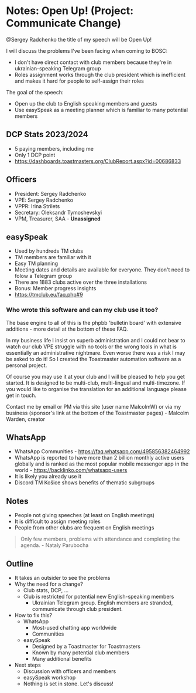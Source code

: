 # Notes: Open Up! (Project: Communicate Change)

@Sergey Radchenko the title of my speech will be Open Up!

I will discuss the problems I've been facing when coming to BOSC:
- I don't have direct contact with club members because they're in ukrainian-speaking Telegram group
- Roles assignment works through the club president which is inefficient and makes it hard for people to self-assign their roles

The goal of the speech:
- Open up the club to English speaking members and guests
- Use easySpeak as a meeting planner which is familiar to many potential members

## DCP Stats 2023/2024
- 5 paying members, including me
- Only 1 DCP point
- https://dashboards.toastmasters.org/ClubReport.aspx?id=00686833

## Officers
- President: Sergey Radchenko
- VPE: Sergey Radchenko
- VPPR: Irina Strilets
- Secretary: Oleksandr Tymoshevskyi
- VPM, Treasurer, SAA - **Unassigned**

## easySpeak
- Used by hundreds TM clubs
- TM members are familiar with it
- Easy TM planning
- Meeting dates and details are available for everyone. They don't need to folow a Telegram group
- There are 1883 clubs active over the three installations
- Bonus: Member progress insights
- https://tmclub.eu/faq.php#9

### Who wrote this software and can my club use it too?
The base engine to all of this is the phpbb 'bulletin board' with extensive additions - more detail at the bottom of these FAQ.

In my business life I insist on superb administration and I could not bear to watch our club VPE struggle with no tools or the wrong tools in what is essentially an administrative nightmare. Even worse there was a risk I may be asked to do it! So I created the Toastmaster automation software as a personal project.

Of course you may use it at your club and I will be pleased to help you get started.
It is designed to be multi-club, multi-lingual and multi-timezone. If you would like to organise the translation for an additional language please get in touch.

Contact me by email or PM via this site (user name MalcolmW) or via my business (sponsor's link at the bottom of the Toastmaster pages) - Malcolm Warden, creator

## WhatsApp
- WhatsApp Communities - https://faq.whatsapp.com/495856382464992
- WhatsApp is reported to have more than 2 billion monthly active users globally and is ranked as the most popular mobile messenger app in the world - https://backlinko.com/whatsapp-users
- It is likely you already use it
- Discord TM Košice shows benefits of thematic subgroups

## Notes
- People not giving speeches (at least on English meetings)
- It is difficult to assign meeting roles
- People from other clubs are frequent on English meetings

> Only few members, problems with attendance and completing the agenda. - Nataly Parubocha

## Outline
- It takes an outsider to see the problems
- Why the need for a change?
  - Club stats, DCP, ...
  - Club is restricted for potential new English-speaking members
    - Ukrainian Telegram group. English members are stranded, communicate through club president.
- How to fix this?
  - WhatsApp
    - Most-used chatting app worldwide
    - Communities
  - easySpeak
    - Designed by a Toastmaster for Toastmasters
    - Known by many potential club members
    - Many additional benefits
- Next steps
  - Discussion with officers and members
  - easySpeak workshop
  - Nothing is set in stone. Let's discuss!